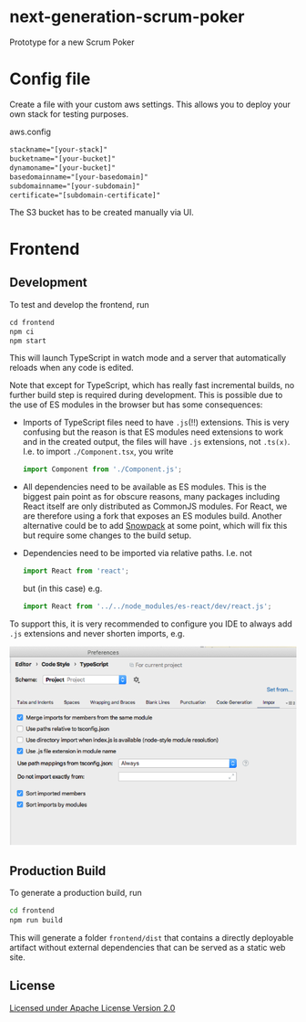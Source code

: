 # next-generation-scrum-poker

Prototype for a new Scrum Poker

# Config file

Create a file with your custom aws settings. This allows you to deploy
your own stack for testing purposes.

aws.config

```
stackname="[your-stack]"
bucketname="[your-bucket]"
dynamoname="[your-bucket]"
basedomainname="[your-basedomain]"
subdomainname="[your-subdomain]"
certificate="[subdomain-certificate]"
```

The S3 bucket has to be created manually via UI.

# Frontend

## Development

To test and develop the frontend, run

```shell
cd frontend
npm ci
npm start
```

This will launch TypeScript in watch mode and a server that automatically reloads when any code is edited.

Note that except for TypeScript, which has really fast incremental builds, no further build step is required during development. This is possible due to the use of ES modules in the browser but has some consequences:

- Imports of TypeScript files need to have `.js`(!!) extensions. This is very confusing but the reason is that ES modules need extensions to work and in the created output, the files will have `.js` extensions, not `.ts(x)`. I.e. to import `./Component.tsx`, you write

  ```js
  import Component from './Component.js';
  ```

- All dependencies need to be available as ES modules. This is the biggest pain point as for obscure reasons, many packages including React itself are only distributed as CommonJS modules. For React, we are therefore using a fork that exposes an ES modules build. Another alternative could be to add [Snowpack](https://www.snowpack.dev/) at some point, which will fix this but require some changes to the build setup.
- Dependencies need to be imported via relative paths. I.e. not

  ```js
  import React from 'react';
  ```

  but (in this case) e.g.

  ```js
  import React from '../../node_modules/es-react/dev/react.js';
  ```

To support this, it is very recommended to configure you IDE to always add `.js` extensions and never shorten imports, e.g.

![IntelliJ config](docs/intellij-config.png)

## Production Build

To generate a production build, run

```sh
cd frontend
npm run build
```

This will generate a folder `frontend/dist` that contains a directly deployable artifact without external dependencies that can be served as a static web site.

## License

[Licensed under Apache License Version 2.0](LICENSE)
